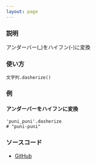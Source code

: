 ```yaml
---
layout: page
---
```

### 説明
アンダーバー(_)をハイフン(-)に変換

### 使い方
    文字列.dasherize()

### 例
#### アンダーバーをハイフンに変換
    'puni_puni'.dasherize
    # "puni-puni"

### ソースコード
* [GitHub](https://github.com/rails/rails/blob/f33d52c95217212cbacc8d5e44b5a8e3cdc6f5b3/activesupport/lib/active_support/inflector/methods.rb#L208)
